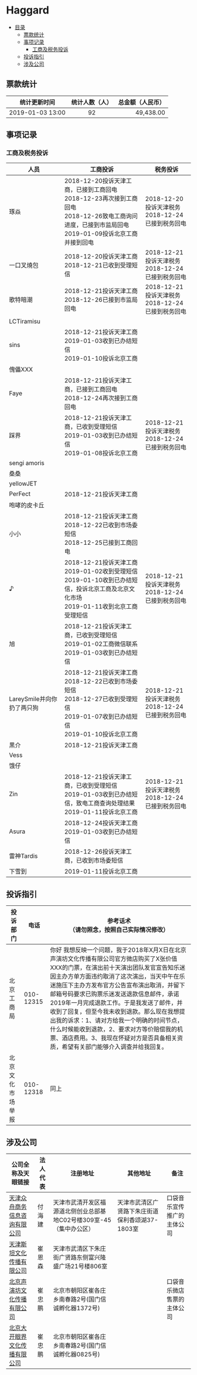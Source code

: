 # Haggard

* [目录](#Haggard)
    * [票款统计](#票款统计)
    * [事项记录](#事项记录)
        * [工商及税务投诉](#工商及税务投诉)
    * [投诉指引](#投诉指引)
    * [涉及公司](#涉及公司)


## 票款统计
| 统计更新时间 | 统计人数（人） | 总金额（人民币） |
| ---- | :----: | ----: |
| 2019-01-03 13:00 | 92 | 49,438.00 |

## 事项记录

### 工商及税务投诉

| 人员 | 工商投诉 | 税务投诉 |
| ---- | ---- | ---- |
| 琢焱 | 2018-12-20投诉天津工商，已接到工商回电<br>2018-12-23再次接到工商回电<br>2018-12-26致电工商询问进度，已接到市监局回电<br>2019-01-09投诉北京工商并接到回电 | 2018-12-20投诉天津税务<br>2018-12-24已接到税务回电 |
| 一口叉燒包 | 2018-12-20投诉天津工商<br>2018-12-21已收到受理短信 | 2018-12-21投诉天津税务<br>2018-12-24已接到税务回电 |
| 歌特暗潮 | 2018-12-21投诉天津工商<br>2018-12-26已接到市监局回电 | 2018-12-21投诉天津税务<br>2018-12-24已接到税务回电 |
| LCTiramisu | | |
| sins | 2018-12-21投诉天津工商<br>2019-01-03收到已办结短信<br>2019-01-10投诉北京工商 | |
| 傀儡XXX | | |
| Faye | 2018-12-21投诉天津工商，已接到工商回电<br>2018-12-24再次接到工商回电 | |
| 踩界 | 2018-12-21投诉天津工商，已收到受理短信<br>2019-01-03收到已办结短信<br>2019-01-08投诉北京工商 | 2018-12-21投诉天津税务<br>2018-12-24已接到税务回电 |
| sengi amoris | | |
| 桑桑 | | |
| yellowJET | | |
| PerFect | 2018-12-21投诉天津工商 | |
| 咆哮的皮卡丘 | | |
| 小小 | 2018-12-21投诉天津工商<br>2018-12-22已收到市场委短信<br>2018-12-25已接到工商回电 | |
| ♪ | 2018-12-21投诉天津工商<br>2019-01-02收到受理短信<br>2019-01-10收到已办结短信，投诉北京工商及北京文化市场<br>2019-01-11收到北京工商受理短信 | 2018-12-21投诉天津税务<br>2018-12-24已接到税务回电 |
| 旭 | 2018-12-21投诉天津工商，已收到受理短信<br>2019-01-02工商微信联系<br>2019-01-03收到已办结短信 | |
| LareySmile并向你扔了两只狗 | 2018-12-21投诉天津工商<br>2018-12-22已收到市场委短信<br>2018-12-27已收到受理短信<br>2019-01-07收到已办结短信<br>2019-01-10投诉北京工商 | 2018-12-21投诉天津税务<br>2018-12-24已接到税务回电 |
| 黒介 | 2018-12-21投诉天津工商 | |
| Vess | | |
| 饿仔 | | |
| Zin | 2018-12-21投诉天津工商，已收到受理短信<br>2019-01-03收到已办结短信，致电工商查询处理结果<br>2019-01-11投诉北京工商 | 2018-12-21投诉天津税务<br>2018-12-24已接到税务回电 |
| Asura | 2018-12-24投诉天津工商<br>2019-01-03收到已办结短信 | |
| 雷神Tardis | 2018-12-26投诉天津工商，已收到市场委短信 | |
| 下雪到 | 2019-01-11投诉北京工商 | |

## 投诉指引

| 投诉部门 | 电话 | 参考话术<br>（请勿照念，按照自己实际情况修改） |
| ---- | ---- | ---- |
| 北京工商局 | 010-12315 | 你好 我想反映一个问题，我于2018年X月X日在北京声演坊文化传播有限公司官方微店购买了X张价值XXX的门票，在演出前十天演出团队发官宣告知乐迷因主办方单方面违约取消了这次演出，当天中午在乐迷施压下主办方发布官方公告宣布演出取消，并留下邮箱号码要求已购票乐迷发送退款信息邮件，承诺2019年一月完成退款工作。于是我发送了邮件，并收到了回复，但至今我未收到退款。那么现在我想提出我的诉求：1、请对方给我一个明确的时间节点，什么时候能收到退款，2、要求对方等价赔偿我的机票、酒店费用。3、我现在怀疑对方是否具备相关资质，希望有关部门能够介入调查并给我回复。 |
| 北京文化市场举报 | 010-12318 | 同上 |

## 涉及公司

| 公司全称及天眼链接 | 法人代表 | 注册地址 | 其他地址 | 备注 |
| ---- | ---- | ---- | ---- | ---- |
| [天津众舟商务信息咨询有限公司](https://www.tianyancha.com/company/3063341985) | 付海建 | 天津市武清开发区福源道北侧创业总部基地C02号楼309室-45（集中办公区） | 天津市武清区广贤路下朱庄街道保利香颂湖37-1803室| 口袋音乐宣传推广的主体公司 |
| [天津斯坦文化传播有限公司](https://www.tianyancha.com/company/2351009788) | 崔恩森 | 天津市武清区下朱庄街广贤路东侧富兴隆盛广场21号楼806室 | | |
| [北京声演坊文化传播有限公司](https://www.tianyancha.com/company/35569363) | 崔忠鹏 | 北京市朝阳区崔各庄乡南春路2号(国门信诚孵化器1372号) | | 口袋音乐微店售票的主体公司 |
| [北京大开眼界文化传播有限公司](https://www.tianyancha.com/company/120640862) | 崔忠鹏 | 北京市朝阳区崔各庄乡南春路2号(国门信诚孵化器0825号) | | |
